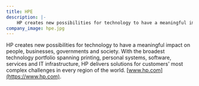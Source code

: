 ```yaml
---
title: HPE
description: |-
    HP creates new possibilities for technology to have a meaningful impact on people, businesses, governments and society.
company_image: hpe.jpg
---
```

HP creates new possibilities for technology to have a meaningful impact on people, businesses, governments and society. With the broadest technology portfolio spanning printing, personal systems, software, services and IT infrastructure, HP delivers solutions for customers’ most complex challenges in every region of the world. [www.hp.com](https://www.hp.com).
